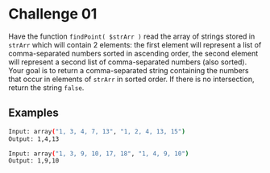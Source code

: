 # Challenge 01

Have the function `findPoint( $strArr )` read the array of strings stored in  `strArr` which will contain 2
elements: the first element will represent a list of comma-separated numbers sorted in ascending order,
the second element will represent a second list of comma-separated numbers (also sorted).
Your goal is to return a comma-separated string containing the numbers that occur in elements
of  `strArr`  in sorted order. If there is no intersection, return the string  `false`.


## Examples

```bash
Input: array("1, 3, 4, 7, 13", "1, 2, 4, 13, 15") 
Output: 1,4,13

Input: array("1, 3, 9, 10, 17, 18", "1, 4, 9, 10")
Output: 1,9,10
```